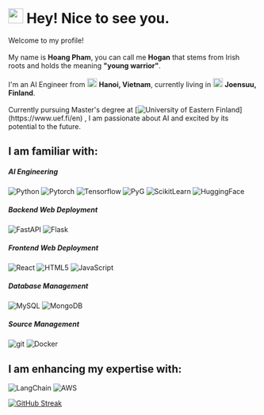 <h1><img src="https://emojis.slackmojis.com/emojis/images/1643514239/2069/excited.gif?1643514239" width="30"/> Hey! Nice to see you.</h1>

Welcome to my profile! </br> </br>
My name is <b>Hoang Pham</b>, you can call me <b>Hogan</b> that stems from Irish roots and holds the meaning <b>"young warrior"</b>. </br> </br>
I'm an AI Engineer from <img src="https://cdn-icons-png.flaticon.com/512/555/555515.png" width=20 height=18> <b>Hanoi, Vietnam</b>, currently living in <img src="https://cdn-icons-png.flaticon.com/512/555/555627.png" width=20 height=18> <b>Joensuu, Finland</b>. </br> </br>
Currently pursuing Master's degree at [![University of Eastern Finland](https://img.shields.io/badge/University%20of%20Eastern%20Finland-000000?style=color=white")](https://www.uef.fi/en) , I am passionate about AI and excited by its potential to the future. 

<h2>I am familiar with:</h2>
<h5>AI Engineering</h5>
<p>
  <img alt="Python" src="https://img.shields.io/badge/-Python-3776AB?style=flat-square&logo=python&logoColor=white" />
  <img alt="Pytorch" src="https://img.shields.io/badge/-Pytorch-ee4c2c?style=flat-square&logo=pytorch&logoColor=white" />
  <img alt="Tensorflow" src="https://img.shields.io/badge/-Tensorflow-FF6F00?style=flat-square&logo=tensorflow&logoColor=white" />
  <img alt="PyG" src="https://img.shields.io/badge/-PyG-3C2179?style=flat-square&logo=pyg&logoColor=white" />
  <img alt="ScikitLearn" src="https://img.shields.io/badge/-ScikitLearn-F7931E?style=flat-square&logo=scikitlearn&logoColor=white" />
  <img alt="HuggingFace" src="https://img.shields.io/badge/-HuggingFace-FFD21E?style=flat-square&logo=huggingface&logoColor=white" />
</p>
<h5>Backend Web Deployment</h5>
<p>
  <img alt="FastAPI" src="https://img.shields.io/badge/-FastAPI-009688?style=flat-square&logo=fastapi&logoColor=white" />
  <img alt="Flask" src="https://img.shields.io/badge/-Flask-000000?style=flat-square&logo=flask&logoColor=white" />
</p>
<h5>Frontend Web Deployment</h5>
<p>
  <img alt="React" src="https://img.shields.io/badge/-React-45b8d8?style=flat-square&logo=react&logoColor=white" />
  <img alt="HTML5" src="https://img.shields.io/badge/-HTML5-E34F26?style=flat-square&logo=html5&logoColor=white" />
  <img alt="JavaScript" src="https://img.shields.io/badge/-JavaScript-F7DF1E?style=flat-square&logo=javascript&logoColor=white" />
</p>
<h5>Database Management</h5>
<p>
  <img alt="MySQL" src="https://img.shields.io/badge/-MySQL-4479A1?style=flat-square&logo=mysql&logoColor=white" />
  <img alt="MongoDB" src="https://img.shields.io/badge/-MongoDB-13aa52?style=flat-square&logo=mongodb&logoColor=white" />
</p>
<h5>Source Management</h5>
<p>
  <img alt="git" src="https://img.shields.io/badge/-Git-F05032?style=flat-square&logo=git&logoColor=white" />
  <img alt="Docker" src="https://img.shields.io/badge/-Docker-46a2f1?style=flat-square&logo=docker&logoColor=white" />
</p>

<h2>I am enhancing my expertise with:</h2>
<p>
  <img alt="LangChain" src="https://img.shields.io/badge/-LangChain-1C3C3C?style=flat-square&logo=langchain&logoColor=white" /> 
  <img alt="AWS" src="https://img.shields.io/badge/-AWS-232F3E?style=flat-square&logo=amazonwebservices&logoColor=white" />
</p>

[![GitHub Streak](https://github-readme-streak-stats.herokuapp.com?user=HoganHPH&theme=neon-dark)](https://git.io/streak-stats)

<!--
**HoganHPH/HoganHPH** is a ✨ _special_ ✨ repository because its `README.md` (this file) appears on your GitHub profile.

Here are some ideas to get you started:

- 🔭 I’m currently working on ...
- 🌱 I’m currently learning ...
- 👯 I’m looking to collaborate on ...
- 🤔 I’m looking for help with ...
- 💬 Ask me about ...
- 📫 How to reach me: ...
- 😄 Pronouns: ...
- ⚡ Fun fact: ...
-->
